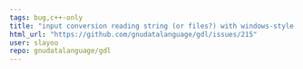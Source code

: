 ```yaml
---
tags: bug,c++-only
title: "input conversion reading string (or files?) with windows-style line ends (\"\\r\\n\")"
html_url: "https://github.com/gnudatalanguage/gdl/issues/215"
user: slayoo
repo: gnudatalanguage/gdl
---
```


